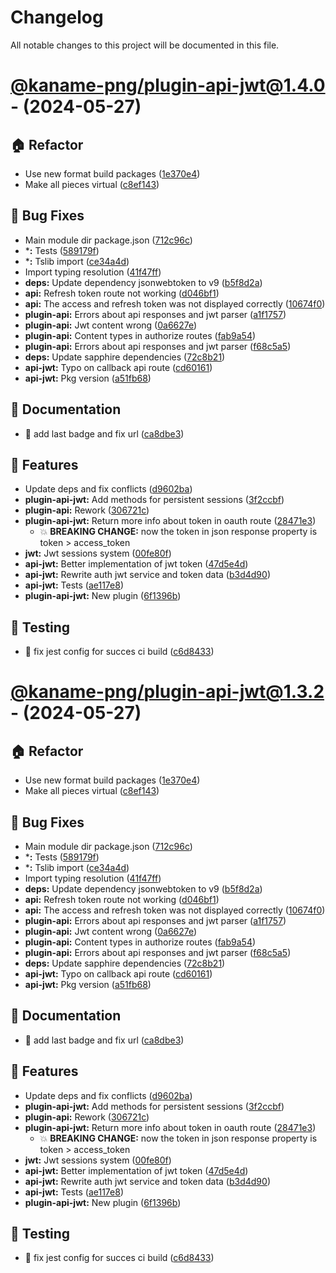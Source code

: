 # Changelog

All notable changes to this project will be documented in this file.

# [@kaname-png/plugin-api-jwt@1.4.0](https://github.com/sawa-ko/neko-plugins/tree/@kaname-png/plugin-api-jwt@1.4.0) - (2024-05-27)

## 🏠 Refactor

- Use new format build packages ([1e370e4](https://github.com/sawa-ko/neko-plugins/commit/1e370e457a2f058db7ec54ab8e4d0537d34ec8cd))
- Make all pieces virtual ([c8ef143](https://github.com/sawa-ko/neko-plugins/commit/c8ef143e1f22d8ca9cc2b4045b95da35e93a4402))

## 🐛 Bug Fixes

- Main module dir package.json ([712c96c](https://github.com/sawa-ko/neko-plugins/commit/712c96c4fc960a1246cebe8dec579726e1338b27))
- ***:** Tests ([589179f](https://github.com/sawa-ko/neko-plugins/commit/589179f2021a4cd6054a7ee064e4e40a26a7ba94))
- ***:** Tslib import ([ce34a4d](https://github.com/sawa-ko/neko-plugins/commit/ce34a4da81c147528bb128e3681f1d5039c134ba))
- Import typing resolution ([41f47ff](https://github.com/sawa-ko/neko-plugins/commit/41f47ffc58d8b8ebe4a06804ed736eda7f19f12a))
- **deps:** Update dependency jsonwebtoken to v9 ([b5f8d2a](https://github.com/sawa-ko/neko-plugins/commit/b5f8d2a01aeb9bf5d1f66d54c07ae0fe9f1621f0))
- **api:** Refresh token route not working ([d046bf1](https://github.com/sawa-ko/neko-plugins/commit/d046bf1cbabde0c9cdc3d371703cd6a377a2bced))
- **api:** The access and refresh token was not displayed correctly ([10674f0](https://github.com/sawa-ko/neko-plugins/commit/10674f01bd7e11e03f9dbd381cb75968712281cb))
- **plugin-api:** Errors about api responses and jwt parser ([a1f1757](https://github.com/sawa-ko/neko-plugins/commit/a1f1757b4fb019466ec84887ac13d58f8d4c8bed))
- **plugin-api:** Jwt content wrong ([0a6627e](https://github.com/sawa-ko/neko-plugins/commit/0a6627ef83edfd2cb95960e9e1d469d80895378e))
- **plugin-api:** Content types in authorize routes ([fab9a54](https://github.com/sawa-ko/neko-plugins/commit/fab9a54ffde510f75c3408c974d6b8b14d4231af))
- **plugin-api:** Errors about api responses and jwt parser ([f68c5a5](https://github.com/sawa-ko/neko-plugins/commit/f68c5a5b2f464948418c4cb46c4ce51e56b0c572))
- **deps:** Update sapphire dependencies ([72c8b21](https://github.com/sawa-ko/neko-plugins/commit/72c8b21217ea0dcec4a56e428b28742c7851b4c8))
- **api-jwt:** Typo on callback api route ([cd60161](https://github.com/sawa-ko/neko-plugins/commit/cd6016167cbaabf9c9f2a81a8443b5db52d6e5bf))
- **api-jwt:** Pkg version ([a51fb68](https://github.com/sawa-ko/neko-plugins/commit/a51fb6879ba7ea9708b389e76c534f6132b557bc))

## 📝 Documentation

- :bug: add last badge and fix url ([ca8dbe3](https://github.com/sawa-ko/neko-plugins/commit/ca8dbe3feb639fc59671a925a0f552d6fa8f8a84))

## 🚀 Features

- Update deps and fix conflicts ([d9602ba](https://github.com/sawa-ko/neko-plugins/commit/d9602ba4d5a691107f6524c5b58a917a4c286693))
- **plugin-api-jwt:** Add methods for persistent sessions ([3f2ccbf](https://github.com/sawa-ko/neko-plugins/commit/3f2ccbf81b2dbab38766cb35485c961d354bc72a))
- **plugin-api:** Rework ([306721c](https://github.com/sawa-ko/neko-plugins/commit/306721c17bb8f96c322e726c15ed7251cfa48f52))
- **plugin-api-jwt:** Return more info about token in oauth route ([28471e3](https://github.com/sawa-ko/neko-plugins/commit/28471e39a389713bdbe9efcf97afdf3f88186ccf))
  - 💥 **BREAKING CHANGE:** now the token in json response property is token > access_token
- **jwt:** Jwt sessions system ([00fe80f](https://github.com/sawa-ko/neko-plugins/commit/00fe80f53f730562538bdceb2c72912739754c21))
- **api-jwt:** Better implementation of jwt token ([47d5e4d](https://github.com/sawa-ko/neko-plugins/commit/47d5e4d06bf1860af429cfd47db61c8983dc5443))
- **api-jwt:** Rewrite auth jwt service and token data ([b3d4d90](https://github.com/sawa-ko/neko-plugins/commit/b3d4d90b66329c0a2acc3c560f9fd63b736c760f))
- **api-jwt:** Tests ([ae117e8](https://github.com/sawa-ko/neko-plugins/commit/ae117e8b91a48be695c23372ccdca16418b8de15))
- **plugin-api-jwt:** New plugin ([6f1396b](https://github.com/sawa-ko/neko-plugins/commit/6f1396b8cd61878e28eca900922d8f06b579bc98))

## 🧪 Testing

- :green_heart: fix jest config for succes ci build ([c6d8433](https://github.com/sawa-ko/neko-plugins/commit/c6d8433102f645a2066dc37068698e3a6aa5665d))

# [@kaname-png/plugin-api-jwt@1.3.2](https://github.com/sawa-ko/neko-plugins/tree/@kaname-png/plugin-api-jwt@1.3.2) - (2024-05-27)

## 🏠 Refactor

- Use new format build packages ([1e370e4](https://github.com/sawa-ko/neko-plugins/commit/1e370e457a2f058db7ec54ab8e4d0537d34ec8cd))
- Make all pieces virtual ([c8ef143](https://github.com/sawa-ko/neko-plugins/commit/c8ef143e1f22d8ca9cc2b4045b95da35e93a4402))

## 🐛 Bug Fixes

- Main module dir package.json ([712c96c](https://github.com/sawa-ko/neko-plugins/commit/712c96c4fc960a1246cebe8dec579726e1338b27))
- ***:** Tests ([589179f](https://github.com/sawa-ko/neko-plugins/commit/589179f2021a4cd6054a7ee064e4e40a26a7ba94))
- ***:** Tslib import ([ce34a4d](https://github.com/sawa-ko/neko-plugins/commit/ce34a4da81c147528bb128e3681f1d5039c134ba))
- Import typing resolution ([41f47ff](https://github.com/sawa-ko/neko-plugins/commit/41f47ffc58d8b8ebe4a06804ed736eda7f19f12a))
- **deps:** Update dependency jsonwebtoken to v9 ([b5f8d2a](https://github.com/sawa-ko/neko-plugins/commit/b5f8d2a01aeb9bf5d1f66d54c07ae0fe9f1621f0))
- **api:** Refresh token route not working ([d046bf1](https://github.com/sawa-ko/neko-plugins/commit/d046bf1cbabde0c9cdc3d371703cd6a377a2bced))
- **api:** The access and refresh token was not displayed correctly ([10674f0](https://github.com/sawa-ko/neko-plugins/commit/10674f01bd7e11e03f9dbd381cb75968712281cb))
- **plugin-api:** Errors about api responses and jwt parser ([a1f1757](https://github.com/sawa-ko/neko-plugins/commit/a1f1757b4fb019466ec84887ac13d58f8d4c8bed))
- **plugin-api:** Jwt content wrong ([0a6627e](https://github.com/sawa-ko/neko-plugins/commit/0a6627ef83edfd2cb95960e9e1d469d80895378e))
- **plugin-api:** Content types in authorize routes ([fab9a54](https://github.com/sawa-ko/neko-plugins/commit/fab9a54ffde510f75c3408c974d6b8b14d4231af))
- **plugin-api:** Errors about api responses and jwt parser ([f68c5a5](https://github.com/sawa-ko/neko-plugins/commit/f68c5a5b2f464948418c4cb46c4ce51e56b0c572))
- **deps:** Update sapphire dependencies ([72c8b21](https://github.com/sawa-ko/neko-plugins/commit/72c8b21217ea0dcec4a56e428b28742c7851b4c8))
- **api-jwt:** Typo on callback api route ([cd60161](https://github.com/sawa-ko/neko-plugins/commit/cd6016167cbaabf9c9f2a81a8443b5db52d6e5bf))
- **api-jwt:** Pkg version ([a51fb68](https://github.com/sawa-ko/neko-plugins/commit/a51fb6879ba7ea9708b389e76c534f6132b557bc))

## 📝 Documentation

- :bug: add last badge and fix url ([ca8dbe3](https://github.com/sawa-ko/neko-plugins/commit/ca8dbe3feb639fc59671a925a0f552d6fa8f8a84))

## 🚀 Features

- Update deps and fix conflicts ([d9602ba](https://github.com/sawa-ko/neko-plugins/commit/d9602ba4d5a691107f6524c5b58a917a4c286693))
- **plugin-api-jwt:** Add methods for persistent sessions ([3f2ccbf](https://github.com/sawa-ko/neko-plugins/commit/3f2ccbf81b2dbab38766cb35485c961d354bc72a))
- **plugin-api:** Rework ([306721c](https://github.com/sawa-ko/neko-plugins/commit/306721c17bb8f96c322e726c15ed7251cfa48f52))
- **plugin-api-jwt:** Return more info about token in oauth route ([28471e3](https://github.com/sawa-ko/neko-plugins/commit/28471e39a389713bdbe9efcf97afdf3f88186ccf))
  - 💥 **BREAKING CHANGE:** now the token in json response property is token > access_token
- **jwt:** Jwt sessions system ([00fe80f](https://github.com/sawa-ko/neko-plugins/commit/00fe80f53f730562538bdceb2c72912739754c21))
- **api-jwt:** Better implementation of jwt token ([47d5e4d](https://github.com/sawa-ko/neko-plugins/commit/47d5e4d06bf1860af429cfd47db61c8983dc5443))
- **api-jwt:** Rewrite auth jwt service and token data ([b3d4d90](https://github.com/sawa-ko/neko-plugins/commit/b3d4d90b66329c0a2acc3c560f9fd63b736c760f))
- **api-jwt:** Tests ([ae117e8](https://github.com/sawa-ko/neko-plugins/commit/ae117e8b91a48be695c23372ccdca16418b8de15))
- **plugin-api-jwt:** New plugin ([6f1396b](https://github.com/sawa-ko/neko-plugins/commit/6f1396b8cd61878e28eca900922d8f06b579bc98))

## 🧪 Testing

- :green_heart: fix jest config for succes ci build ([c6d8433](https://github.com/sawa-ko/neko-plugins/commit/c6d8433102f645a2066dc37068698e3a6aa5665d))

